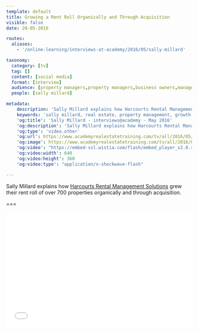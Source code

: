 ```yaml
---
template: default
title: Growing a Rent Roll Organically and Through Acquisition
visible: false
date: 20-05-2016

routes:
  aliases:
    - '/online-learning/interviews-at-academy/2016/05/sally-millard'

taxonomy:
  category: [tv]
  tag: []
  content: [social media]
  format: [interview]
  audience: [property managers,property managers,business owners,managers]
  people: [sally millard]

metadata:
    description: 'Sally Millard explains how Harcourts Rental Management Solutions grew their rent roll of over 700 properties organically and through acquisition.'
    keywords: 'sally millard, real estate, property management, growth, rent roll'
    'og:title': 'Sally Millard - interviews@academy - May 2016'
    'og:description': 'Sally Millard explains how Harcourts Rental Management Solutions grew their rent roll of over 700 properties organically and through acquisition.'
    'og:type': 'video.other'
    'og:url': https://www.academyrealestatetraining.com/tv/all/2016/05/20/sally-millard#pk_campaign=Social-2016-05
    'og:image': https://www.academyrealestatetraining.com/tv/all/2016/05/20/sally-millard/sally-millard.jpg
    'og:video': "https://embed-ssl.wistia.com/flash/embed_player_v2.0.swf?videoUrl=http%3A%2F%2Fembed.wistia.com%2Fdeliveries%2F5a83e550d248cab1c2d55b061820b9e68ba9af54.bin&stillUrl=https%3A%2F%2Fembed-ssl.wistia.com%2Fdeliveries%2F73ef6033b695545462cc19c0ce4a6aeb83d2b206.bin&controlsVisibleOnLoad=false&unbufferedSeek=true&autoLoad=false&autoPlay=true&endVideoBehavior=default&showVolume=true&embedServiceURL=http%3A%2F%2Fdistillery.wistia.com%2Fx&accountKey=wistia-production_341965&mediaID=wistia-production_20379335&mediaDuration=215.445&fullscreenDisabled=false&customColor=00adef"
    'og:video:width': 640
    'og:video:height': 360
    'og:video:type': "application/x-shockwave-flash"

---
```


Sally Millard explains how [Harcourts Rental Management Solutions](http://solutions.harcourts.com.au/Profile/Harcourts-Rental-Management-Solutions) grew their rent roll of over 700 properties organically and through acquisition.

===

<div class="wistia_responsive_padding" style="padding:56.25% 0 28px 0;position:relative;"><div class="wistia_responsive_wrapper" style="height:100%;left:0;position:absolute;top:0;width:100%;"><iframe src="//fast.wistia.net/embed/iframe/lnfjmap8g3?videoFoam=true" allowtransparency="true" frameborder="0" scrolling="no" class="wistia_embed" name="wistia_embed" allowfullscreen mozallowfullscreen webkitallowfullscreen oallowfullscreen msallowfullscreen width="100%" height="100%"></iframe></div></div>
<script src="//fast.wistia.net/assets/external/E-v1.js" async></script>
